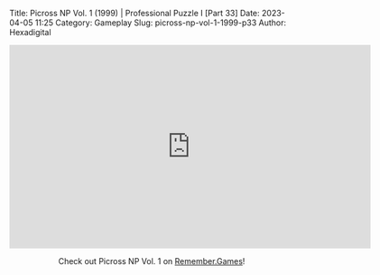 Title: Picross NP Vol. 1 (1999) | Professional Puzzle I [Part 33]
Date: 2023-04-05 11:25
Category: Gameplay
Slug: picross-np-vol-1-1999-p33
Author: Hexadigital

<center><iframe src="https://www.youtube.com/embed/yESGbOL1L60?feature=oembed" allow="accelerometer; autoplay; encrypted-media; gyroscope; picture-in-picture" width="640" height="360" frameborder="0"></iframe>

Check out Picross NP Vol. 1 on [Remember.Games](https://remember.games/game/6791/picross-np-vol-1/)!</center>